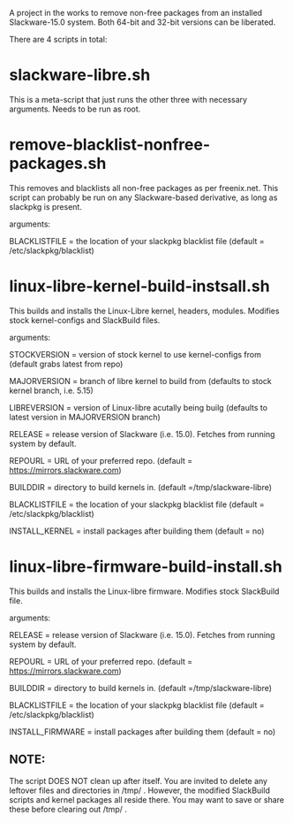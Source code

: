 A project in the works to remove non-free packages from  an installed Slackware-15.0 system.
Both 64-bit and 32-bit versions can be liberated.

There are 4 scripts in total:

#  slackware-libre.sh

This is a meta-script that just runs the other three with necessary arguments.
Needs to be run as root.


#  remove-blacklist-nonfree-packages.sh

This removes and blacklists all non-free packages as per freenix.net.
This script can probably be run on any Slackware-based derivative, as long as slackpkg is present.

arguments:

BLACKLISTFILE = the location of your slackpkg blacklist file (default = /etc/slackpkg/blacklist)


#  linux-libre-kernel-build-instsall.sh

This builds and installs the Linux-Libre kernel, headers, modules.
Modifies stock kernel-configs and SlackBuild files.

arguments:

STOCKVERSION = version of stock kernel to use kernel-configs from (default grabs latest from repo)

MAJORVERSION = branch of libre kernel to build from (defaults to stock kernel branch, i.e. 5.15)

LIBREVERSION = version of Linux-libre acutally being builg (defaults to latest version in MAJORVERSION branch)

RELEASE = release version of Slackware (i.e. 15.0). Fetches from running system by default.

REPOURL = URL of your preferred repo.  (default = https://mirrors.slackware.com)

BUILDDIR = directory to build kernels in. (default =/tmp/slackware-libre)

BLACKLISTFILE = the location of your slackpkg blacklist file (default = /etc/slackpkg/blacklist)

INSTALL_KERNEL = install packages after building them (default = no)


#  linux-libre-firmware-build-install.sh

This builds and installs the Linux-libre firmware.
Modifies stock SlackBuild file.

arguments:

RELEASE = release version of Slackware (i.e. 15.0). Fetches from running system by default.

REPOURL = URL of your preferred repo.  (default = https://mirrors.slackware.com)

BUILDDIR = directory to build kernels in. (default =/tmp/slackware-libre)

BLACKLISTFILE = the location of your slackpkg blacklist file (default = /etc/slackpkg/blacklist)

INSTALL_FIRMWARE = install packages after building them (default = no)


## NOTE: 
The script DOES NOT clean up after itself.
You are invited to delete any leftover files and directories in /tmp/ .
However, the modified SlackBuild scripts and kernel packages all reside there.
You may want to save or share these before clearing out /tmp/ .

